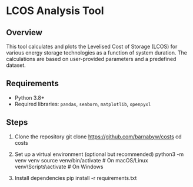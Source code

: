 # LCOS Analysis Tool

## Overview
This tool calculates and plots the Levelised Cost of Storage (LCOS) for various energy storage technologies as a function of system duration. The calculations are based on user-provided parameters and a predefined dataset.

## Requirements
- Python 3.8+
- Required libraries: `pandas`, `seaborn`, `matplotlib`, `openpyxl`

## Steps
1. Clone the repository
git clone https://github.com/barnabyw/costs
cd costs

2. Set up a virtual environment (optional but recommended)
python3 -m venv venv
source venv/bin/activate  # On macOS/Linux
venv\Scripts\activate     # On Windows

3. Install dependencies
pip install -r requirements.txt
